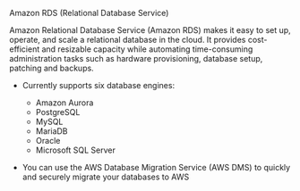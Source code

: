 Amazon RDS (Relational Database Service)

Amazon Relational Database Service (Amazon RDS) makes it easy to set up, operate, and scale a relational database in the cloud. It provides cost-efficient and resizable capacity while automating time-consuming administration tasks such as hardware provisioning, database setup, patching and backups.

- Currently supports six database engines:
	- Amazon Aurora
	- PostgreSQL
	- MySQL
	- MariaDB
	- Oracle
	- Microsoft SQL Server

- You can use the AWS Database Migration Service (AWS DMS) to quickly and securely migrate your databases to AWS